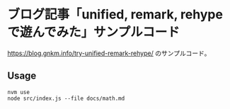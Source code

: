 # ブログ記事「unified, remark, rehype で遊んでみた」サンプルコード

https://blog.gnkm.info/try-unified-remark-rehype/ のサンプルコード。

## Usage

```
nvm use
node src/index.js --file docs/math.md
```
